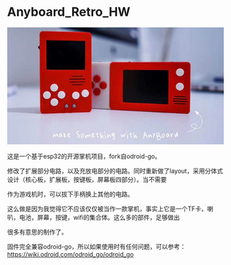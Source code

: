 # Anyboard_Retro_HW

![test](https://github.com/sunhaoqin/Anyboard_Retro_HW/blob/master/AnyBoard_Retro.jpg)

这是一个基于esp32的开源掌机项目，fork自odroid-go。

修改了扩展部分电路，以及充放电部分的电路。同时重新做了layout，采用分体式设计（核心板，扩展板，按键板，屏幕板四部分）。当不需要

作为游戏机时，可以拔下手柄换上其他的电路。

这么做是因为我觉得它不应该仅仅被当作一款掌机，事实上它是一个TF卡，喇叭，电池，屏幕，按键，wifi的集合体。这么多的部件，足够做出

很多有意思的制作了。

固件完全兼容odroid-go，所以如果使用时有任何问题，可以参考：
https://wiki.odroid.com/odroid_go/odroid_go
